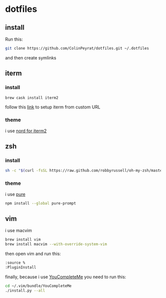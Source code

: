# dotfiles

## install
Run this:

```bash
git clone https://github.com/ColinPeyrat/dotfiles.git ~/.dotfiles
```
and then create symlinks

## iterm

### install
```bash
brew cask install iterm2
```
follow this [link](http://stratus3d.com/blog/2015/02/28/sync-iterm2-profile-with-dotfiles-repository/) to setup iterm from custom URL

### theme
i use [nord for iterm2](https://github.com/arcticicestudio/nord-iterm2)

## zsh

### install
```bash
sh -c "$(curl -fsSL https://raw.github.com/robbyrussell/oh-my-zsh/master/tools/install.sh)"
```

### theme
i use [pure](https://github.com/sindresorhus/pure)
```bash
npm install --global pure-prompt
```

## vim

i use macvim

```bash
brew install vim
brew install macvim --with-override-system-vim
```

then open vim and run this:

```bash
:source %
:PluginInstall
```

finally, because i use [YouCompleteMe](https://github.com/Valloric/YouCompleteMe) you need to run this:
```bash
cd ~/.vim/bundle/YouCompleteMe
./install.py --all
```
